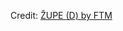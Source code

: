 <div id="observablehq-14594071"></div>
<p>Credit: <a href="https://observablehq.com/d/fcc44adcdb25b804">ŽUPE (D) by FTM</a></p>

<link rel="stylesheet" href="https://cdn.jsdelivr.net/npm/@observablehq/inspector@5/dist/inspector.css">
<script type="module">
import {Runtime, Inspector} from "https://cdn.jsdelivr.net/npm/@observablehq/runtime@5/dist/runtime.js";
import define from "https://api.observablehq.com/d/fcc44adcdb25b804.js?";
new Runtime().module(define, Inspector.into("#observablehq-14594071"));
</script>
